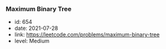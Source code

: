 ### Maximum Binary Tree

* id: 654
* date: 2021-07-28
* link: https://leetcode.com/problems/maximum-binary-tree
* level: Medium
